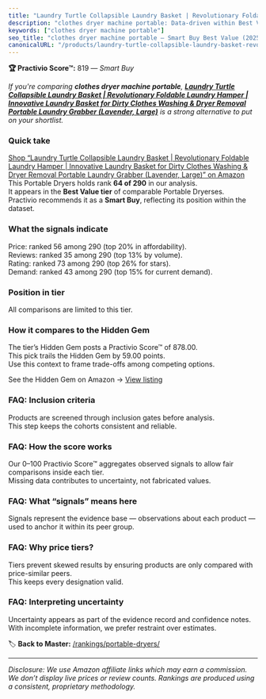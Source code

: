 ```yaml
---
title: "Laundry Turtle Collapsible Laundry Basket | Revolutionary Foldable Laundry Hamper | Innovative Laundry Basket for Dirty Clothes Washing & Dryer Removal Portable Laundry Grabber (Lavender, Large)"
description: "clothes dryer machine portable: Data-driven within Best Value ranking using the Practivio Score™. Positioned by quality, value, demand, findability, momentum."
keywords: ["clothes dryer machine portable"]
seo_title: "clothes dryer machine portable — Smart Buy Best Value (2025)"
canonicalURL: "/products/laundry-turtle-collapsible-laundry-basket-revolutionary-foldable-laundry-hamper-innovative-laundry-basket-for-dirty-clothes-washing-dryer-removal-portable-laundry-grabber-lavender-large-B0DKNS7B72/"
---
```


**🏆 Practivio Score™:** 819 — _Smart Buy_


*If you're comparing **clothes dryer machine portable**, **[Laundry Turtle Collapsible Laundry Basket | Revolutionary Foldable Laundry Hamper | Innovative Laundry Basket for Dirty Clothes Washing & Dryer Removal Portable Laundry Grabber (Lavender, Large)](https://www.amazon.com/dp/B0DKNS7B72?tag=practivio-20)** is a strong alternative to put on your shortlist.*
### Quick take
[Shop “Laundry Turtle Collapsible Laundry Basket | Revolutionary Foldable Laundry Hamper | Innovative Laundry Basket for Dirty Clothes Washing & Dryer Removal Portable Laundry Grabber (Lavender, Large)” on Amazon](https://www.amazon.com/dp/B0DKNS7B72?tag=practivio-20)
This Portable Dryers holds rank **64 of 290** in our analysis.  
It appears in the **Best Value tier** of comparable Portable Dryerses.  
Practivio recommends it as a **Smart Buy**, reflecting its position within the dataset.

### What the signals indicate
Price: ranked 56 among 290 (top 20% in affordability).  
Reviews: ranked 35 among 290 (top 13% by volume).  
Rating: ranked 73 among 290 (top 26% for stars).  
Demand: ranked 43 among 290 (top 15% for current demand).

### Position in tier
All comparisons are limited to this tier.

### How it compares to the Hidden Gem
The tier’s Hidden Gem posts a Practivio Score™ of 878.00.  
This pick trails the Hidden Gem by 59.00 points.  
Use this context to frame trade-offs among competing options.  

See the Hidden Gem on Amazon → [View listing](https://www.amazon.com/dp/B08PVYFDCK?tag=practivio-20)

### FAQ: Inclusion criteria
Products are screened through inclusion gates before analysis.  
This step keeps the cohorts consistent and reliable.

### FAQ: How the score works
Our 0–100 Practivio Score™ aggregates observed signals to allow fair comparisons inside each tier.  
Missing data contributes to uncertainty, not fabricated values.

### FAQ: What “signals” means here
Signals represent the evidence base — observations about each product — used to anchor it within its peer group.

### FAQ: Why price tiers?
Tiers prevent skewed results by ensuring products are only compared with price-similar peers.  
This keeps every designation valid.

### FAQ: Interpreting uncertainty
Uncertainty appears as part of the evidence record and confidence notes.  
With incomplete information, we prefer restraint over estimates.


🏷️ **Back to Master:** [/rankings/portable-dryers/](/rankings/portable-dryers/)

---
_Disclosure: We use Amazon affiliate links which may earn a commission. We don’t display live prices or review counts. Rankings are produced using a consistent, proprietary methodology._
